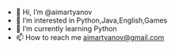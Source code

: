 - 👋 Hi, I’m @aimartyanov
- 👀 I’m interested in Python,Java,English,Games
- 🌱 I’m currently learning Python
- 📫 How to reach me aimartyanov@gmail.com

<!---
aimartyanov/aimartyanov is a ✨ special ✨ repository because its `README.md` (this file) appears on your GitHub profile.
You can click the Preview link to take a look at your changes.
--->
